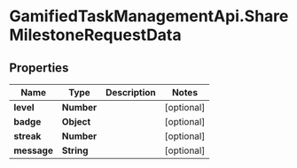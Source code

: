 # GamifiedTaskManagementApi.ShareMilestoneRequestData

## Properties

Name | Type | Description | Notes
------------ | ------------- | ------------- | -------------
**level** | **Number** |  | [optional] 
**badge** | **Object** |  | [optional] 
**streak** | **Number** |  | [optional] 
**message** | **String** |  | [optional] 


